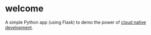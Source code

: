 # welcome

A simple Python app (using Flask) to demo the power of [cloud native development](https://okteto.com).
